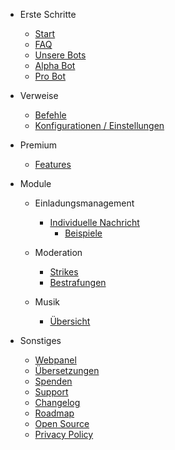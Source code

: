 - Erste Schritte

  - [Start](/de/getting-started/quick-start.md)
  - [FAQ](/de/getting-started/faq.md)
  - [Unsere Bots](/de/getting-started/our-bots.md)
  - [Alpha Bot](/de/getting-started/alpha.md)
  - [Pro Bot](/de/getting-started/pro.md)

- Verweise

  - [Befehle](/de/reference/commands.md)
  - [Konfigurationen / Einstellungen](/de/reference/settings.md)

- Premium

  - [Features](/de/premium/features.md)

- Module

  - Einladungsmanagement

    - [Individuelle Nachricht](/de/modules/invites/custom-messages.md)
      - [Beispiele](/de/modules/invites/examples.md)

  - Moderation

    - [Strikes](/de/modules/moderation/strikes.md)
    - [Bestrafungen](/de/modules/moderation/punishments.md)

  - Musik

    - [Übersicht](/de/modules/music/overview.md)

- Sonstiges

  - [Webpanel](/de/other/webpanel.md)
  - [Übersetzungen](/de/other/translations.md)
  - [Spenden](/de/other/donating.md)
  - [Support](/de/other/support.md)
  - [Changelog](/de/other/changelog.md)
  - [Roadmap](/de/other/roadmap.md)
  - [Open Source](/de/other/open-source.md)
  - [Privacy Policy](/de/other/privacypolicy.md)
